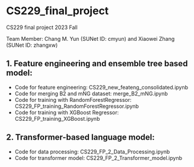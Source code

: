 # CS229_final_project
CS229 final project 2023 Fall

Team Member: Chang M. Yun (SUNet ID: cmyun) and Xiaowei Zhang (SUNet ID: zhangxw)

## 1. Feature engineering and ensemble tree based model:
* Code for feature engineering: CS229_new_feateng_consolidated.ipynb
* Code for merging B2 and mNG dataset: merge_B2_mNG.ipynb
* Code for training with RandomForestRegressor: CS229_FP_training_RandomForestRegressor.ipynb
* Code for training with XGBoost Regressor: CS229_FP_training_XGBoost.ipynb

## 2. Transformer-based language model:
* Code for data processing: CS229_FP_2_Data_Processing.ipynb
* Code for transformer model: CS229_FP_2_Transformer_model.ipynb
